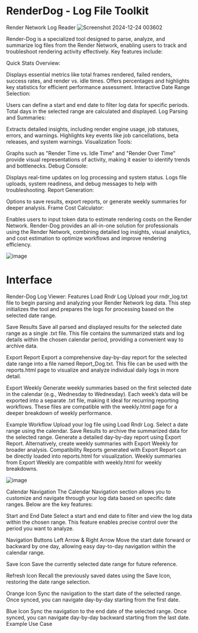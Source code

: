 # RenderDog - Log File Toolkit
Render Network Log Reader 
![Screenshot 2024-12-24 003602](https://github.com/user-attachments/assets/0b5f0a9c-cd49-4369-8a19-633548fd1d1a)

Render-Dog is a specialized tool designed to parse, analyze, and summarize log files from the Render Network, enabling users to track and troubleshoot rendering activity effectively. Key features include:

Quick Stats Overview:

Displays essential metrics like total frames rendered, failed renders, success rates, and render vs. idle times.
Offers percentages and highlights key statistics for efficient performance assessment.
Interactive Date Range Selection:

Users can define a start and end date to filter log data for specific periods.
Total days in the selected range are calculated and displayed.
Log Parsing and Summaries:

Extracts detailed insights, including render engine usage, job statuses, errors, and warnings.
Highlights key events like job cancellations, beta releases, and system warnings.
Visualization Tools:

Graphs such as "Render Time vs. Idle Time" and "Render Over Time" provide visual representations of activity, making it easier to identify trends and bottlenecks.
Debug Console:

Displays real-time updates on log processing and system status.
Logs file uploads, system readiness, and debug messages to help with troubleshooting.
Report Generation:

Options to save results, export reports, or generate weekly summaries for deeper analysis.
Frame Cost Calculator:

Enables users to input token data to estimate rendering costs on the Render Network.
Render-Dog provides an all-in-one solution for professionals using the Render Network, combining detailed log insights, visual analytics, and cost estimation to optimize workflows and improve rendering efficiency.

 
![image](https://github.com/user-attachments/assets/34f666fc-cac6-4047-991d-d3fec4cd46f0)

# Interface
Render-Dog Log Viewer: Features
Load Rndr Log
Upload your rndr_log.txt file to begin parsing and analyzing your Render Network log data. This step initializes the tool and prepares the logs for processing based on the selected date range.

Save Results
Save all parsed and displayed results for the selected date range as a single .txt file. This file contains the summarized stats and log details within the chosen calendar period, providing a convenient way to archive data.

Export Report
Export a comprehensive day-by-day report for the selected date range into a file named Report_Dog.txt. This file can be used with the reports.html page to visualize and analyze individual daily logs in more detail.

Export Weekly
Generate weekly summaries based on the first selected date in the calendar (e.g., Wednesday to Wednesday). Each week’s data will be exported into a separate .txt file, making it ideal for recurring reporting workflows. These files are compatible with the weekly.html page for a deeper breakdown of weekly performance.

Example Workflow
Upload your log file using Load Rndr Log.
Select a date range using the calendar.
Save Results to archive the summarized data for the selected range.
Generate a detailed day-by-day report using Export Report.
Alternatively, create weekly summaries with Export Weekly for broader analysis.
Compatibility
Reports generated with Export Report can be directly loaded into reports.html for visualization.
Weekly summaries from Export Weekly are compatible with weekly.html for weekly breakdowns.

![image](https://github.com/user-attachments/assets/24a7921a-39f4-412f-9394-de1e668aa562)

Calendar Navigation
The Calendar Navigation section allows you to customize and navigate through your log data based on specific date ranges. Below are the key features:

Start and End Date
Select a start and end date to filter and view the log data within the chosen range.
This feature enables precise control over the period you want to analyze.

Navigation Buttons
Left Arrow & Right Arrow
Move the start date forward or backward by one day, allowing easy day-to-day navigation within the calendar range.

Save Icon
Save the currently selected date range for future reference.

Refresh Icon
Recall the previously saved dates using the Save Icon, restoring the date range selection.

Orange Icon
Sync the navigation to the start date of the selected range.
Once synced, you can navigate day-by-day starting from the first date.

Blue Icon
Sync the navigation to the end date of the selected range.
Once synced, you can navigate day-by-day backward starting from the last date.
Example Use Case

 
